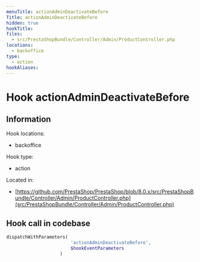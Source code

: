 ```yaml
---
menuTitle: actionAdminDeactivateBefore
Title: actionAdminDeactivateBefore
hidden: true
hookTitle: 
files:
  - src/PrestaShopBundle/Controller/Admin/ProductController.php
locations:
  - backoffice
type:
  - action
hookAliases:
---
```


# Hook actionAdminDeactivateBefore

## Information

Hook locations: 
  - backoffice

Hook type: 
  - action

Located in: 
  - [https://github.com/PrestaShop/PrestaShop/blob/8.0.x/src/PrestaShopBundle/Controller/Admin/ProductController.php](src/PrestaShopBundle/Controller/Admin/ProductController.php)

## Hook call in codebase

```php
dispatchWithParameters(
                        'actionAdminDeactivateBefore',
                        $hookEventParameters
                    )
```